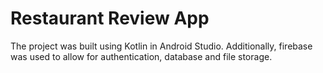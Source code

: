 # Restaurant Review App

The project was built using Kotlin in Android Studio. Additionally, firebase was used to allow for authentication, database and file storage.
